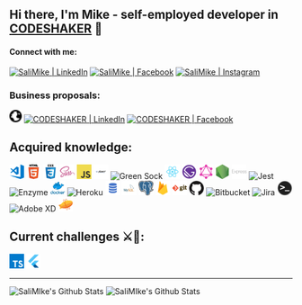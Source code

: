 ## Hi there, I'm Mike - self-employed developer in [CODESHAKER][companywebsite] 🥤 

#### Connect with me:

[<img alt="SaliMike | LinkedIn" width="22px" src="https://cdn.jsdelivr.net/npm/simple-icons@v3/icons/linkedin.svg" />][privatelinkedin] [<img alt="SaliMike | Facebook" width="22px" src="https://cdn.jsdelivr.net/npm/simple-icons@v3/icons/facebook.svg" />][privatefacebook] [<img alt="SaliMike | Instagram" width="22px" src="https://cdn.jsdelivr.net/npm/simple-icons@v3/icons/instagram.svg" />][privateinstagram]

### Business proposals:
[<img alt="CODESHAKER | Website" width="22px" src="https://raw.githubusercontent.com/iconic/open-iconic/master/svg/globe.svg" />][companywebsite] [<img alt="CODESHAKER | LinkedIn" width="22px" src="https://cdn.jsdelivr.net/npm/simple-icons@v3/icons/linkedin.svg" />][companylinkedin] [<img alt="CODESHAKER | Facebook" width="22px" src="https://cdn.jsdelivr.net/npm/simple-icons@v3/icons/facebook.svg" />][companyfacebook]


## Acquired knowledge:

<img alt="Visual Studio Code" width="26px" src="https://raw.githubusercontent.com/github/explore/80688e429a7d4ef2fca1e82350fe8e3517d3494d/topics/visual-studio-code/visual-studio-code.png" /> <img  alt="HTML5" width="26px" src="https://raw.githubusercontent.com/github/explore/80688e429a7d4ef2fca1e82350fe8e3517d3494d/topics/html/html.png" /> <img  alt="CSS3" width="26px" src="https://raw.githubusercontent.com/github/explore/80688e429a7d4ef2fca1e82350fe8e3517d3494d/topics/css/css.png" /> <img  alt="Sass" width="26px" src="https://raw.githubusercontent.com/github/explore/80688e429a7d4ef2fca1e82350fe8e3517d3494d/topics/sass/sass.png" /> <img  alt="JavaScript" width="26px" src="https://raw.githubusercontent.com/github/explore/80688e429a7d4ef2fca1e82350fe8e3517d3494d/topics/javascript/javascript.png" />
<img alt="jQuery" width="26px" src="https://raw.githubusercontent.com/github/explore/80688e429a7d4ef2fca1e82350fe8e3517d3494d/topics/jquery/jquery.png" /> <img alt="Green Sock" width="26px" src="https://s3-us-west-2.amazonaws.com/s.cdpn.io/16327/logo-man.svg" /> <img alt="React" width="26px" src="https://raw.githubusercontent.com/github/explore/80688e429a7d4ef2fca1e82350fe8e3517d3494d/topics/react/react.png" /> <img alt="Gatsby" width="26px" src="https://raw.githubusercontent.com/github/explore/e94815998e4e0713912fed477a1f346ec04c3da2/topics/gatsby/gatsby.png" /> <img alt="GraphQL" width="26px" src="https://raw.githubusercontent.com/github/explore/80688e429a7d4ef2fca1e82350fe8e3517d3494d/topics/graphql/graphql.png" /> <img alt="Node.js" width="26px" src="https://raw.githubusercontent.com/github/explore/80688e429a7d4ef2fca1e82350fe8e3517d3494d/topics/nodejs/nodejs.png" /> <img alt="Express.js" width="26px" src="https://raw.githubusercontent.com/github/explore/80688e429a7d4ef2fca1e82350fe8e3517d3494d/topics/express/express.png" /> <img alt="Jest" width="26px" src="https://miro.medium.com/max/600/1*i37IyHf6vnhqWIA9osxU3w.png" /> <img alt="Enzyme" width="26px" src="https://s.gravatar.com/avatar/a78ef807c3154e902c98d6c3834f0577?size=496&default=retro" /> <img alt="Docker" width="26px" src="https://raw.githubusercontent.com/github/explore/80688e429a7d4ef2fca1e82350fe8e3517d3494d/topics/docker/docker.png" /> <img alt="Heroku" width="26px" src="https://w7.pngwing.com/pngs/112/256/png-transparent-computer-icons-heroku-others-blue-angle-text-thumbnail.png" /> <img alt="SQL" width="26px" src="https://raw.githubusercontent.com/github/explore/80688e429a7d4ef2fca1e82350fe8e3517d3494d/topics/sql/sql.png" /> <img alt="MySQL" width="26px" src="https://raw.githubusercontent.com/github/explore/80688e429a7d4ef2fca1e82350fe8e3517d3494d/topics/mysql/mysql.png" /> <img alt="PostgreSQL" width="26px" src="https://raw.githubusercontent.com/github/explore/80688e429a7d4ef2fca1e82350fe8e3517d3494d/topics/postgresql/postgresql.png" /> <img  alt="Firebase" width="26px" src="https://raw.githubusercontent.com/github/explore/80688e429a7d4ef2fca1e82350fe8e3517d3494d/topics/firebase/firebase.png" /> <img  alt="Git" width="26px" src="https://raw.githubusercontent.com/github/explore/80688e429a7d4ef2fca1e82350fe8e3517d3494d/topics/git/git.png" /> <img  alt="GitHub" width="26px" src="https://raw.githubusercontent.com/github/explore/78df643247d429f6cc873026c0622819ad797942/topics/github/github.png" /> <img  alt="Bitbucket" width="26px" src="https://cdn3.iconfinder.com/data/icons/popular-services-brands/512/bitbucket-512.png" /> <img  alt="Jira" width="26px" src="https://w7.pngwing.com/pngs/20/247/png-transparent-jira-atlassian-confluence-bug-tracking-system-computer-software-jira-atlassian-text-hand-logo.png" /> <img  alt="Terminal" width="26px" src="https://raw.githubusercontent.com/github/explore/80688e429a7d4ef2fca1e82350fe8e3517d3494d/topics/terminal/terminal.png" /> <img  alt="Adobe XD" width="26px" src="https://upload.wikimedia.org/wikipedia/commons/thumb/c/c2/Adobe_XD_CC_icon.svg/1051px-Adobe_XD_CC_icon.svg.png" /> <img  alt="Zeplin" width="26px" src="https://raw.githubusercontent.com/github/explore/80688e429a7d4ef2fca1e82350fe8e3517d3494d/topics/zeplin/zeplin.png" />

## Current challenges ⚔️🐉:

<img alt="TypeScript" width="26px" src="https://raw.githubusercontent.com/github/explore/80688e429a7d4ef2fca1e82350fe8e3517d3494d/topics/typescript/typescript.png" /> <img alt="Flutter" width="26px" src="https://raw.githubusercontent.com/github/explore/80688e429a7d4ef2fca1e82350fe8e3517d3494d/topics/flutter/flutter.png" />

---

<img alt="SaliMIke's Github Stats" src="https://github-readme-stats.vercel.app/api?username=salimike&show_icons=true&hide_border=true&include_all_commits=true&count_private=true" />
<img alt="SaliMIke's Github Stats" src="https://github-readme-stats.vercel.app/api/top-langs/?username=salimike&layout=compact&hide_border=true" />

[companywebsite]: https://codeshaker.pl
[companyfacebook]: https://www.facebook.com/CODESHAKERpl
[companylinkedin]: https://www.linkedin.com/company/codeshakerpl
[privatelinkedin]: https://www.linkedin.com/in/msobiecki
[privatefacebook]: https://www.facebook.com/ToChybaOn
[privateinstagram]: https://www.instagram.com/salimike_
